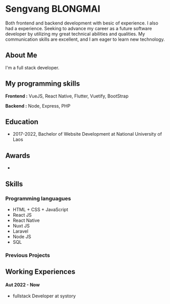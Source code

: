 
# Sengvang BLONGMAI

Both frontend and backend development with besic of experience. I also had a experience. Seeking to advance my career as a future software developer by utilizing my great technical abilities and qualities. My communication skills are excellent, and I am eager to learn new technology.

## About Me
I'm a full stack developer.
## My programming skills

**Frontend :** VueJS, React Native, Flutter, Vuetify, BootStrap

**Backend :** Node, Express, PHP



## Education
* 2017-2022, Bachelor of Website Development at National University of Laos

## Awards
* 

## Skills
### Programming languagues
- HTML + CSS + JavaScript
- React JS
- React Native
- Nuxt JS
- Laravel
- Node JS
- SQL
 
### Previous Projects

## Working Experiences
#### Aut 2022 - Now
- fullstack Developer at systory





<!---
Sengkue/Sengkue is a ✨ special ✨ repository because its `README.md` (this file) appears on your GitHub profile.
You can click the Preview link to take a look at your changes.
--->
